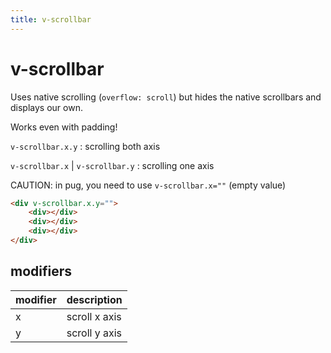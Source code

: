 ```yaml
---
title: v-scrollbar
---
```

# v-scrollbar

Uses native scrolling (`overflow: scroll`) but hides the native scrollbars and displays our own.

Works even with padding!

`v-scrollbar.x.y` : scrolling both axis

`v-scrollbar.x` | `v-scrollbar.y` : scrolling one axis

CAUTION: in pug, you need to use `v-scrollbar.x=""` (empty value)

<div class="scrollbar" v-scrollbar.x.y="">
	<div class="scrolling-content"></div>
	<div class="scrolling-content"></div>
	<div class="scrolling-content"></div>
</div>

<div class="scrollbar scrollbar-padding" v-scrollbar.x.y="">
	<div class="scrolling-content"></div>
	<div class="scrolling-content"></div>
	<div class="scrolling-content"></div>
</div>

<style lang="styl">
.scrollbar
	height: 400px
	width: 600px
	.scrolling-content
		height: 1000px
		width: 1000px
		background: radial-gradient(rgba(219,255,0,1) 0%, rgba(255,177,0,1) 12%, rgba(255,0,0,1) 21%, rgba(0,0,255,1) 33%, rgba(181,255,0,1) 56%, rgba(0,255,65,1) 66%, rgba(255,0,0,1) 85%, rgba(0,212,255,1) 100%)
	&.scrollbar-padding
		margin-top: 8px
		border: 2px solid black
		padding: 32px
</style>

```html
<div v-scrollbar.x.y="">
	<div></div>
	<div></div>
	<div></div>
</div>
```

## modifiers
| modifier | description |
|:---------|:------------|
| x | scroll x axis |
| y | scroll y axis |
